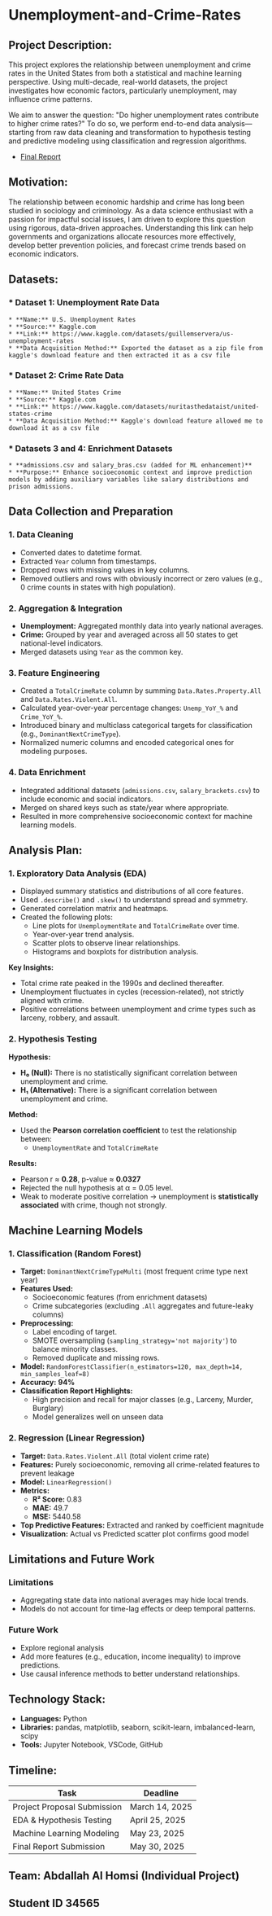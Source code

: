 # Unemployment-and-Crime-Rates

## **Project Description:**
This project explores the relationship between unemployment and crime rates in the United States from both a statistical and machine learning perspective. Using multi-decade, real-world datasets, the project investigates how economic factors, particularly unemployment, may influence crime patterns.

We aim to answer the question: "Do higher unemployment rates contribute to higher crime rates?" To do so, we perform end-to-end data analysis—starting from raw data cleaning and transformation to hypothesis testing and predictive modeling using classification and regression algorithms.

- [Final Report](https://docs.google.com/document/d/1LPHQpYV3Q2kSO_xjkDGIbCx-m6Z3jcVzorBfDrT5buk/edit?usp=sharing)

## **Motivation:**
The relationship between economic hardship and crime has long been studied in sociology and criminology. As a data science enthusiast with a passion for impactful social issues, I am driven to explore this question using rigorous, data-driven approaches. Understanding this link can help governments and organizations allocate resources more effectively, develop better prevention policies, and forecast crime trends based on economic indicators.

## **Datasets:**

### * **Dataset 1: Unemployment Rate Data**
    * **Name:** U.S. Unemployment Rates
    * **Source:** Kaggle.com
    * **Link:** https://www.kaggle.com/datasets/guillemservera/us-unemployment-rates
    * **Data Acquisition Method:** Exported the dataset as a zip file from kaggle's download feature and then extracted it as a csv file

### * **Dataset 2: Crime Rate Data**
    * **Name:** United States Crime
    * **Source:** Kaggle.com
    * **Link:** https://www.kaggle.com/datasets/nuritasthedataist/united-states-crime
    * **Data Acquisition Method:** Kaggle's download feature allowed me to download it as a csv file

### * **Datasets 3 and 4: Enrichment Datasets** 
    * **admissions.csv and salary_bras.csv (added for ML enhancement)**
    * **Purpose:** Enhance socioeconomic context and improve prediction models by adding auxiliary variables like salary distributions and prison admissions.

## **Data Collection and Preparation**

### **1. Data Cleaning**
- Converted dates to datetime format.
- Extracted `Year` column from timestamps.
- Dropped rows with missing values in key columns.
- Removed outliers and rows with obviously incorrect or zero values (e.g., 0 crime counts in states with high population).

### **2. Aggregation & Integration**
- **Unemployment:** Aggregated monthly data into yearly national averages.
- **Crime:** Grouped by year and averaged across all 50 states to get national-level indicators.
- Merged datasets using `Year` as the common key.

### **3. Feature Engineering**
- Created a `TotalCrimeRate` column by summing `Data.Rates.Property.All` and `Data.Rates.Violent.All`.
- Calculated year-over-year percentage changes: `Unemp_YoY_%` and `Crime_YoY_%`.
- Introduced binary and multiclass categorical targets for classification (e.g., `DominantNextCrimeType`).
- Normalized numeric columns and encoded categorical ones for modeling purposes.

### **4. Data Enrichment**
- Integrated additional datasets (`admissions.csv`, `salary_brackets.csv`) to include economic and social indicators.
- Merged on shared keys such as state/year where appropriate.
- Resulted in more comprehensive socioeconomic context for machine learning models.

## **Analysis Plan:**

### **1. Exploratory Data Analysis (EDA)**
- Displayed summary statistics and distributions of all core features.
- Used `.describe()` and `.skew()` to understand spread and symmetry.
- Generated correlation matrix and heatmaps.
- Created the following plots:
  - Line plots for `UnemploymentRate` and `TotalCrimeRate` over time.
  - Year-over-year trend analysis.
  - Scatter plots to observe linear relationships.
  - Histograms and boxplots for distribution analysis.

 **Key Insights:**
- Total crime rate peaked in the 1990s and declined thereafter.
- Unemployment fluctuates in cycles (recession-related), not strictly aligned with crime.
- Positive correlations between unemployment and crime types such as larceny, robbery, and assault.

### **2. Hypothesis Testing**

 **Hypothesis:**
- **H₀ (Null):** There is no statistically significant correlation between unemployment and crime.
- **H₁ (Alternative):** There is a significant correlation between unemployment and crime.

**Method:**
- Used the **Pearson correlation coefficient** to test the relationship between:
  - `UnemploymentRate` and `TotalCrimeRate`

**Results:**
- Pearson r ≈ **0.28**, p-value ≈ **0.0327**
- Rejected the null hypothesis at α = 0.05 level.
- Weak to moderate positive correlation → unemployment is **statistically associated** with crime, though not strongly.

## **Machine Learning Models**

### **1. Classification (Random Forest)**
- **Target:** `DominantNextCrimeTypeMulti` (most frequent crime type next year)
- **Features Used:**
  - Socioeconomic features (from enrichment datasets)
  - Crime subcategories (excluding `.All` aggregates and future-leaky columns)
- **Preprocessing:**
  - Label encoding of target.
  - SMOTE oversampling (`sampling_strategy='not majority'`) to balance minority classes.
  - Removed duplicate and missing rows.
- **Model:** `RandomForestClassifier(n_estimators=120, max_depth=14, min_samples_leaf=8)`
- **Accuracy:** **94%**
- **Classification Report Highlights:**
  - High precision and recall for major classes (e.g., Larceny, Murder, Burglary)
  - Model generalizes well on unseen data

### **2. Regression (Linear Regression)**
- **Target:** `Data.Rates.Violent.All` (total violent crime rate)
- **Features:** Purely socioeconomic, removing all crime-related features to prevent leakage
- **Model:** `LinearRegression()`
- **Metrics:**
  - **R² Score:** 0.83
  - **MAE:** 49.7
  - **MSE:** 5440.58
- **Top Predictive Features:** Extracted and ranked by coefficient magnitude
- **Visualization:** Actual vs Predicted scatter plot confirms good model

## **Limitations and Future Work**

### **Limitations**
- Aggregating state data into national averages may hide local trends.
- Models do not account for time-lag effects or deep temporal patterns.

### **Future Work**
- Explore regional analysis
- Add more features (e.g., education, income inequality) to improve predictions.
- Use causal inference methods to better understand relationships.

## **Technology Stack:**
- **Languages:** Python  
- **Libraries:** pandas, matplotlib, seaborn, scikit-learn, imbalanced-learn, scipy  
- **Tools:** Jupyter Notebook, VSCode, GitHub

## **Timeline:**

| Task                            | Deadline         |
|---------------------------------|------------------|
| Project Proposal Submission     | March 14, 2025   |
| EDA & Hypothesis Testing        | April 25, 2025   |
| Machine Learning Modeling       | May 23, 2025     |
| Final Report Submission         | May 30, 2025     |


## **Team:** Abdallah Al Homsi (Individual Project)
## **Student ID** 34565


